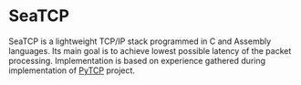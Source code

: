 # SeaTCP

SeaTCP is a lightweight TCP/IP stack programmed in C and Assembly languages. Its main goal is to achieve lowest possible latency of the packet processing. Implementation is based on experience gathered during implementation of [PyTCP](https://github.com/ccie18643/PyTCP) project.
